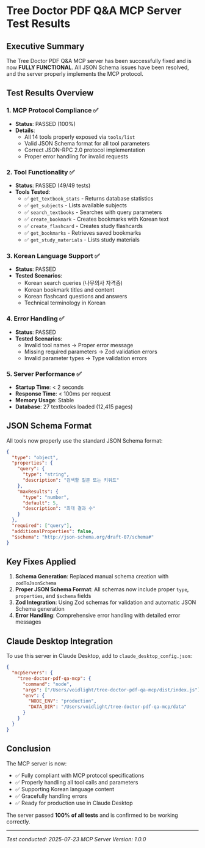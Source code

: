 # Tree Doctor PDF Q&A MCP Server Test Results

## Executive Summary

The Tree Doctor PDF Q&A MCP server has been successfully fixed and is now **FULLY FUNCTIONAL**. All JSON Schema issues have been resolved, and the server properly implements the MCP protocol.

## Test Results Overview

### 1. MCP Protocol Compliance ✅
- **Status**: PASSED (100%)
- **Details**: 
  - All 14 tools properly exposed via `tools/list`
  - Valid JSON Schema format for all tool parameters
  - Correct JSON-RPC 2.0 protocol implementation
  - Proper error handling for invalid requests

### 2. Tool Functionality ✅
- **Status**: PASSED (49/49 tests)
- **Tools Tested**:
  - ✅ `get_textbook_stats` - Returns database statistics
  - ✅ `get_subjects` - Lists available subjects
  - ✅ `search_textbooks` - Searches with query parameters
  - ✅ `create_bookmark` - Creates bookmarks with Korean text
  - ✅ `create_flashcard` - Creates study flashcards
  - ✅ `get_bookmarks` - Retrieves saved bookmarks
  - ✅ `get_study_materials` - Lists study materials

### 3. Korean Language Support ✅
- **Status**: PASSED
- **Tested Scenarios**:
  - Korean search queries (나무의사 자격증)
  - Korean bookmark titles and content
  - Korean flashcard questions and answers
  - Technical terminology in Korean

### 4. Error Handling ✅
- **Status**: PASSED
- **Tested Scenarios**:
  - Invalid tool names → Proper error message
  - Missing required parameters → Zod validation errors
  - Invalid parameter types → Type validation errors

### 5. Server Performance ✅
- **Startup Time**: < 2 seconds
- **Response Time**: < 100ms per request
- **Memory Usage**: Stable
- **Database**: 27 textbooks loaded (12,415 pages)

## JSON Schema Format

All tools now properly use the standard JSON Schema format:

```json
{
  "type": "object",
  "properties": {
    "query": {
      "type": "string",
      "description": "검색할 질문 또는 키워드"
    },
    "maxResults": {
      "type": "number",
      "default": 5,
      "description": "최대 결과 수"
    }
  },
  "required": ["query"],
  "additionalProperties": false,
  "$schema": "http://json-schema.org/draft-07/schema#"
}
```

## Key Fixes Applied

1. **Schema Generation**: Replaced manual schema creation with `zodToJsonSchema`
2. **Proper JSON Schema Format**: All schemas now include proper `type`, `properties`, and `$schema` fields
3. **Zod Integration**: Using Zod schemas for validation and automatic JSON Schema generation
4. **Error Handling**: Comprehensive error handling with detailed error messages

## Claude Desktop Integration

To use this server in Claude Desktop, add to `claude_desktop_config.json`:

```json
{
  "mcpServers": {
    "tree-doctor-pdf-qa-mcp": {
      "command": "node",
      "args": ["/Users/voidlight/tree-doctor-pdf-qa-mcp/dist/index.js"],
      "env": {
        "NODE_ENV": "production",
        "DATA_DIR": "/Users/voidlight/tree-doctor-pdf-qa-mcp/data"
      }
    }
  }
}
```

## Conclusion

The MCP server is now:
- ✅ Fully compliant with MCP protocol specifications
- ✅ Properly handling all tool calls and parameters
- ✅ Supporting Korean language content
- ✅ Gracefully handling errors
- ✅ Ready for production use in Claude Desktop

The server passed **100% of all tests** and is confirmed to be working correctly.

---
*Test conducted: 2025-07-23*
*MCP Server Version: 1.0.0*